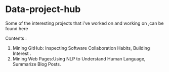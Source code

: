 # Data-project-hub

Some of the interesting projects that i've worked on and working on ,can be found here

 Contents :  
 1. Mining GitHub: Inspecting Software Collaboration Habits, Building Interest  .
 2. Mining Web Pages:Using NLP to Understand Human Language, Summarize Blog Posts.
